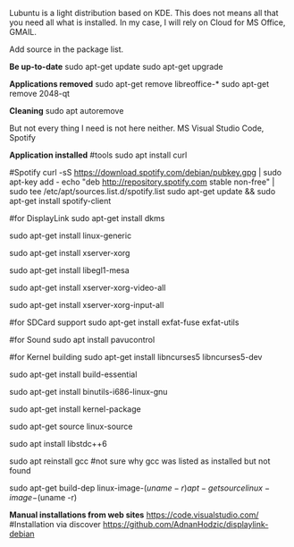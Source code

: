 Lubuntu is a light distribution based on KDE. This does not means all that you need all what is installed. In my case, I will rely on Cloud for MS Office, GMAIL.

Add source in the package list.

**Be up-to-date**
sudo apt-get update
sudo apt-get upgrade


**Applications removed**
sudo apt-get remove libreoffice-*
sudo apt-get remove 2048-qt


**Cleaning**
sudo apt autoremove


But not every thing I need is not here neither. MS Visual Studio Code, Spotify

**Application installed**
#tools
sudo apt install curl

#Spotify
curl -sS https://download.spotify.com/debian/pubkey.gpg | sudo apt-key add -
echo "deb http://repository.spotify.com stable non-free" | sudo tee /etc/apt/sources.list.d/spotify.list
sudo apt-get update && sudo apt-get install spotify-client

#for DisplayLink
sudo apt-get install dkms

sudo apt-get install linux-generic

sudo apt-get install xserver-xorg

sudo apt-get install libegl1-mesa

sudo apt-get install xserver-xorg-video-all

sudo apt-get install xserver-xorg-input-all


#for SDCard support
sudo apt-get install exfat-fuse exfat-utils

#for Sound
sudo apt install pavucontrol


#for Kernel building
sudo apt-get install libncurses5 libncurses5-dev

sudo apt-get install build-essential

sudo apt-get install binutils-i686-linux-gnu

sudo apt-get install kernel-package

sudo apt-get source linux-source

sudo apt install libstdc++6

sudo apt reinstall gcc #not sure why gcc was listed as installed but not found

sudo apt-get build-dep linux-image-$(uname -r)
apt-get source linux-image-$(uname -r)

**Manual installations from web sites**
https://code.visualstudio.com/ #Installation via discover
https://github.com/AdnanHodzic/displaylink-debian

